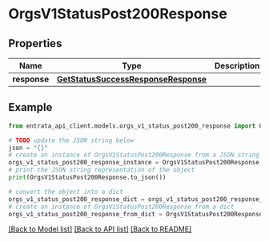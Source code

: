# OrgsV1StatusPost200Response


## Properties

Name | Type | Description | Notes
------------ | ------------- | ------------- | -------------
**response** | [**GetStatusSuccessResponseResponse**](GetStatusSuccessResponseResponse.md) |  | 

## Example

```python
from entrata_api_client.models.orgs_v1_status_post200_response import OrgsV1StatusPost200Response

# TODO update the JSON string below
json = "{}"
# create an instance of OrgsV1StatusPost200Response from a JSON string
orgs_v1_status_post200_response_instance = OrgsV1StatusPost200Response.from_json(json)
# print the JSON string representation of the object
print(OrgsV1StatusPost200Response.to_json())

# convert the object into a dict
orgs_v1_status_post200_response_dict = orgs_v1_status_post200_response_instance.to_dict()
# create an instance of OrgsV1StatusPost200Response from a dict
orgs_v1_status_post200_response_from_dict = OrgsV1StatusPost200Response.from_dict(orgs_v1_status_post200_response_dict)
```
[[Back to Model list]](../README.md#documentation-for-models) [[Back to API list]](../README.md#documentation-for-api-endpoints) [[Back to README]](../README.md)


